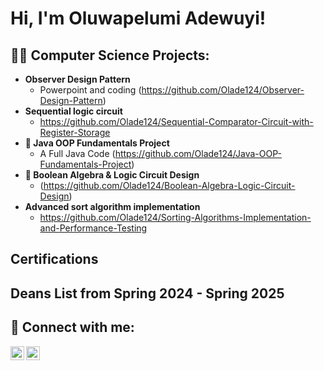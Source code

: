 <h1>Hi, I'm Oluwapelumi Adewuyi! 

<h2>👨‍💻 Computer Science Projects:</h2>

- <b>Observer Design Pattern </b>
  - Powerpoint and coding (https://github.com/Olade124/Observer-Design-Pattern)
- <b>Sequential logic circuit</b>
  - https://github.com/Olade124/Sequential-Comparator-Circuit-with-Register-Storage
- <b>📘 Java OOP Fundamentals Project</b>
  - A Full Java Code (https://github.com/Olade124/Java-OOP-Fundamentals-Project)
- <b>🔣 Boolean Algebra & Logic Circuit Design</b>
  - (https://github.com/Olade124/Boolean-Algebra-Logic-Circuit-Design)
- <b>Advanced sort algorithm implementation</b>
  - https://github.com/Olade124/Sorting-Algorithms-Implementation-and-Performance-Testing

<h2> Certifications <h2> 
Deans List from Spring 2024 - Spring 2025
<h2> 🤳 Connect with me:</h2>

[<img align="left" alt="JoshMadakor | LinkedIn" width="22px" src="https://cdn.jsdelivr.net/npm/simple-icons@v3/icons/linkedin.svg" />][linkedin]
[<img align="left" alt="JoshMadakor | Instagram" width="22px" src="https://cdn.jsdelivr.net/npm/simple-icons@v3/icons/instagram.svg" />][instagram]



[instagram]: https://www.instagram.com/ad3wuy1_/
[linkedin]: https://www.linkedin.com/in/oluwapelumi-adewuyi-932a13315/



<!--
**Olade124/olade124** is a ✨ _special_ ✨ repository because its `README.md` (this file) appears on your GitHub profile.

Here are some ideas to get you started:

- 🔭 I’m currently working on ...
- 🌱 I’m currently learning ...
- 👯 I’m looking to collaborate on ...
- 🤔 I’m looking for help with ...
- 💬 Ask me about ...
- 📫 How to reach me: ...
- 😄 Pronouns: ...
- ⚡ Fun fact: ...
-->
